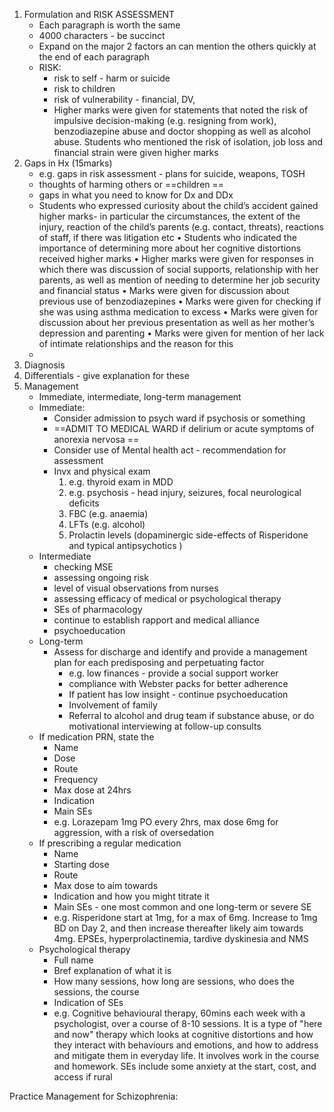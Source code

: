 
1. Formulation and RISK ASSESSMENT
	- Each paragraph is worth the same
	- 4000 characters - be succinct
	- Expand on the major 2 factors an can mention the others quickly at the end of each paragraph
	- RISK:
		- risk to self - harm or suicide 
		- risk to children
		- risk of vulnerability - financial, DV, 
		- Higher marks were given for statements that noted the risk of impulsive decision-making (e.g. resigning from work), benzodiazepine abuse and doctor shopping as well as alcohol abuse. Students who mentioned the risk of isolation, job loss and financial strain were given higher marks
1. Gaps in Hx (15marks)
	- e.g. gaps in risk assessment - plans for suicide, weapons, TOSH
	- thoughts of harming others or ==children ==
	- gaps in what you need to know for Dx and DDx
	- Students who expressed curiosity about the child’s accident gained higher marks- in particular the circumstances, the extent of the injury, reaction of the child’s parents (e.g. contact, threats), reactions of staff, if there was litigation etc • Students who indicated the importance of determining more about her cognitive distortions received higher marks • Higher marks were given for responses in which there was discussion of social supports, relationship with her parents, as well as mention of needing to determine her job security and financial status • Marks were given for discussion about previous use of benzodiazepines • Marks were given for checking if she was using asthma medication to excess • Marks were given for discussion about her previous presentation as well as her mother’s depression and parenting • Marks were given for mention of her lack of intimate relationships and the reason for this
	- 
1. Diagnosis
2. Differentials - give explanation for these 
3. Management 
	- Immediate, intermediate, long-term management
	- Immediate:
		- Consider admission to psych ward if psychosis or something
		- ==ADMIT TO MEDICAL WARD if delirium or acute symptoms of anorexia nervosa ==
		- Consider use of Mental health act - recommendation for assessment 
		- Invx and physical exam 
			1. e.g. thyroid exam in MDD
			2. e.g. psychosis - head injury, seizures, focal neurological deficits
			3. FBC (e.g. anaemia)
			4. LFTs (e.g. alcohol)
			5. Prolactin levels (dopaminergic side-effects of Risperidone and typical antipsychotics )
	- Intermediate
		- checking MSE
		- assessing ongoing risk
		- level of visual observations from nurses 
		- assessing efficacy of medical or psychological therapy 
		- SEs of pharmacology
		- continue to establish rapport and medical alliance
		- psychoeducation 
	- Long-term
		- Assess for discharge and identify and provide a management plan for each predisposing and perpetuating factor 
			- e.g. low finances - provide a social support worker 
			- compliance with Webster packs for better adherence 
			- If patient has low insight - continue psychoeducation 
			- Involvement of family 
			- Referral to alcohol and drug team if substance abuse, or do motivational interviewing at follow-up consults 
	- If medication PRN, state the 
		- Name
		- Dose
		- Route
		- Frequency
		- Max dose at 24hrs 
		- Indication
		- Main SEs
		- e.g. Lorazepam 1mg PO every 2hrs, max dose 6mg for aggression, with a risk of oversedation 
	- If prescribing a regular medication
		- Name
		- Starting dose
		- Route
		- Max dose to aim towards
		- Indication and how you might titrate it 
		- Main SEs - one most common and one long-term or severe SE
		- e.g. Risperidone start at 1mg, for a max of 6mg. Increase to 1mg BD on Day 2, and then increase thereafter likely aim towards 4mg. EPSEs, hyperprolactinemia, tardive dyskinesia and NMS
	- Psychological therapy
		- Full name 
		- Bref explanation of what it is
		- How many sessions, how long are sessions, who does the sessions, the course
		- Indication of SEs 
		- e.g. Cognitive behavioural therapy, 60mins each week with a psychologist, over a course of 8-10 sessions. It is a type of "here and now" therapy which looks at cognitive distortions and how they interact with behaviours and emotions, and how to address and mitigate them in everyday life. It involves work in the course and homework. SEs include some anxiety at the start, cost, and access if rural 


Practice Management for Schizophrenia:
